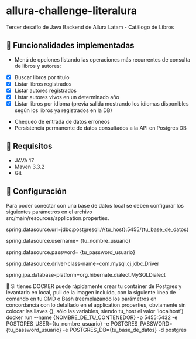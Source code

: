 # allura-challenge-literalura
Tercer desafío de Java Backend de Allura Latam - Catálogo de Libros
 

## 🎯 Funcionalidades implementadas
- Menú de opciones listando las operaciones más recurrentes de consulta de libros y autores:
 - [x] Buscar libros por título
 - [x] Listar libros registrados
 - [x] Listar autores registrados
 - [x] Listar autores vivos en un determinado año
 - [x] Listar libros por idioma (previa salida mostrando los idiomas disponibles según los libros ya registrados en la DB)
- Chequeo de entrada de datos erróneos
- Persistencia permanente de datos consultados a la API en Postgres DB
 
## 🔎 Requisitos
- JAVA 17
- Maven 3.3.2
- Git

## 🔩 Configuración
Para poder conectar con una base de datos local se deben configurar los siguientes parámetros en el archivo src/main/resources/application.properties.

spring.datasource.url=jdbc:postgresql://{tu_host}:5455/{tu_base_de_datos}

spring.datasource.username= {tu_nombre_usuario} 

spring.datasource.password= {tu_password_usuario}

spring.datasource.driver-class-name=com.mysql.cj.jdbc.Driver

spring.jpa.database-platform=org.hibernate.dialect.MySQLDialect


🤘 Si tienes DOCKER puede rápidamente crear tu container de Postgres y levantarlo en local, pull de la imagen incluido, con la siguiente línea de comando en tu CMD o Bash 
(reemplazando los parámetros en concordancia con lo detallado en el application.properties, obviamente sin colocar las llaves {}, sólo las variables, siendo tu_host el valor 'localhost')
docker run --name {NOMBRE_DE_TU_CONTENEDOR} -p 5455:5432 -e POSTGRES_USER={tu_nombre_usuario} -e POSTGRES_PASSWORD={tu_password_usuario} -e POSTGRES_DB={tu_base_de_datos} -d postgres
 
